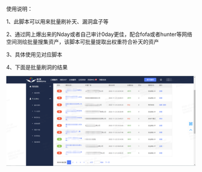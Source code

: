 使用说明：

1、此脚本可以用来批量刷补天、漏洞盒子等

2、通过网上爆出来的Nday或者自己审计0day更佳，配合fofa或者hunter等网络空间测绘批量搜集资产，该脚本可批量提取出权重符合补天的资产

3、具体使用见对应脚本

4、下面是批量刷洞的结果

![image](.\butian.png)